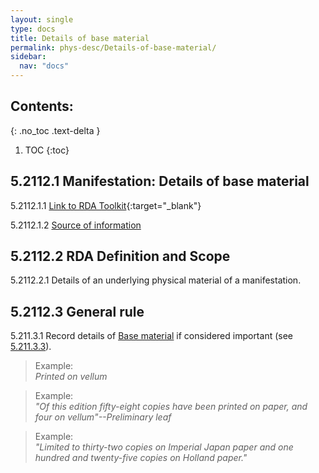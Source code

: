 ```yaml
---
layout: single
type: docs
title: Details of base material
permalink: phys-desc/Details-of-base-material/
sidebar:
  nav: "docs"
---
```


## Contents:
{: .no_toc .text-delta }

1. TOC
{:toc}

## 5.2112.1 Manifestation: Details of base material

<a name="5.2112.1.1">5.2112.1.1</a> [Link to RDA Toolkit](https://beta.rdatoolkit.org/en-US_ala-f6a3a1a9-9abc-3fe9-882a-f52b0457fb35){:target="_blank"}

<a name="5.2112.1.2">5.2112.1.2</a> [Source of information](/DCRMR/phys-desc)

## 5.2112.2 RDA Definition and Scope

<a name="5.2112.2.1">5.2112.2.1</a> Details of an underlying physical material of a manifestation.

## 5.2112.3 General rule  

<a name="5.2112.3.1">5.211.3.1</a> Record details of [Base material](/DCRMR/phys-desc/Base-material/) if considered important (see [5.211.3.3](/DCRMR/phys-desc/Base-material/#5.211.3.3)).

>Example:  
><CITE>Printed on vellum</CITE>

>Example:  
><CITE>"Of this edition fifty-eight copies have been printed on paper, and four on vellum"--Preliminary leaf</CITE>

>Example:  
><CITE>"Limited to thirty-two copies on Imperial Japan paper and one hundred and twenty-five copies on Holland paper."</CITE>